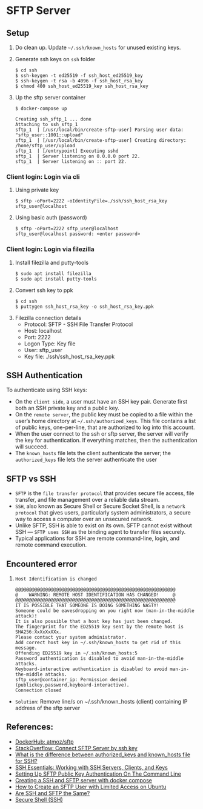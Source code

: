 # SFTP Server

## Setup

1. Do clean up. Update `~/.ssh/known_hosts` for unused existing keys.

2. Generate ssh keys on `ssh` folder
	```console
	$ cd ssh
	$ ssh-keygen -t ed25519 -f ssh_host_ed25519_key
	$ ssh-keygen -t rsa -b 4096 -f ssh_host_rsa_key
	$ chmod 400 ssh_host_ed25519_key ssh_host_rsa_key
	```

3. Up the sftp server container
	```console
	$ docker-compose up

	Creating ssh_sftp_1 ... done
	Attaching to ssh_sftp_1
	sftp_1  | [/usr/local/bin/create-sftp-user] Parsing user data: "sftp_user::1001::upload"
	sftp_1  | [/usr/local/bin/create-sftp-user] Creating directory: /home/sftp_user/upload
	sftp_1  | [/entrypoint] Executing sshd
	sftp_1  | Server listening on 0.0.0.0 port 22.
	sftp_1  | Server listening on :: port 22.
	```

### Client login: Login via cli

1. Using private key
	```
	$ sftp -oPort=2222 -oIdentityFile=./ssh/ssh_host_rsa_key  sftp_user@localhost
	```

2. Using basic auth (password)
	```
	$ sftp -oPort=2222 sftp_user@localhost
	sftp_user@localhost password: <enter password>
	```

### Client login: Login via filezilla

1. Install filezilla and putty-tools
	```
	$ sudo apt install filezilla
	$ sudo apt install putty-tools
	```
2. Convert ssh key to ppk
	```
	$ cd ssh
	$ puttygen ssh_host_rsa_key -o ssh_host_rsa_key.ppk
	```
3. Filezilla connection details
    - Protocol: SFTP - SSH File Transfer Protocol
	- Host: localhost
	- Port: 2222
	- Logon Type: Key file
	- User: sftp_user
	- Key file: ./ssh/ssh_host_rsa_key.ppk

## SSH Authentication

To authenticate using SSH keys:
- On the `client side`, a user must have an SSH key pair. Generate first both an SSH private key and a public key.
- On the `remote server`, the public key must be copied to a file within the user’s home directory at `~/.ssh/authorized_keys`. This file contains a list of public keys, one-per-line, that are authorized to log into this account.
- When the user connect to the ssh or sftp server, the server will verify the key for authentication. If everything matches, then the authentication will succeed.
- The `known_hosts` file lets the client authenticate the server; the `authorized_keys` file lets the server authenticate the user

## SFTP vs SSH
- `SFTP` is the `file transfer protocol` that provides secure file access, file transfer, and file management over a reliable data stream.
- `SSH`, also known as Secure Shell or Secure Socket Shell, is a `network protocol` that gives users, particularly system administrators, a secure way to access a computer over an unsecured network.
- Unlike SFTP, SSH is able to exist on its own. SFTP cannot exist without SSH — `SFTP uses SSH` as the binding agent to transfer files securely.
- Typical applications for SSH are remote command-line, login, and remote command execution.

## Encountered error

1. `Host Identification is changed`

	```
	@@@@@@@@@@@@@@@@@@@@@@@@@@@@@@@@@@@@@@@@@@@@@@@@@@@@@@@@@@@
	@    WARNING: REMOTE HOST IDENTIFICATION HAS CHANGED!     @
	@@@@@@@@@@@@@@@@@@@@@@@@@@@@@@@@@@@@@@@@@@@@@@@@@@@@@@@@@@@
	IT IS POSSIBLE THAT SOMEONE IS DOING SOMETHING NASTY!
	Someone could be eavesdropping on you right now (man-in-the-middle attack)!
	It is also possible that a host key has just been changed.
	The fingerprint for the ED25519 key sent by the remote host is
	SHA256:XxXxXxXXx.
	Please contact your system administrator.
	Add correct host key in ~/.ssh/known_hosts to get rid of this message.
	Offending ED25519 key in ~/.ssh/known_hosts:5
	Password authentication is disabled to avoid man-in-the-middle attacks.
	Keyboard-interactive authentication is disabled to avoid man-in-the-middle attacks.
	sftp_user@container_ip: Permission denied (publickey,password,keyboard-interactive).
	Connection closed
	```
 - `Solution`: Remove line/s on ~/.ssh/known_hosts (client) containing IP address of the sftp server


## References:
- [DockerHub: atmoz/sftp](https://hub.docker.com/r/atmoz/sftp)
- [StackOverflow: Connect SFTP Server by ssh key](https://stackoverflow.com/questions/61600992/connect-sftp-server-by-ssh-key)
- [What is the difference between authorized_keys and known_hosts file for SSH?](https://security.stackexchange.com/questions/20706/what-is-the-difference-between-authorized-keys-and-known-hosts-file-for-ssh)
- [SSH Essentials: Working with SSH Servers, Clients, and Keys](https://www.digitalocean.com/community/tutorials/ssh-essentials-working-with-ssh-servers-clients-and-keys)
- [Setting Up SFTP Public Key Authentication On The Command Line](https://www.jscape.com/blog/setting-up-sftp-public-key-authentication-command-line)
- [Creating a SSH and SFTP server with docker compose](http://www.inanzzz.com/index.php/post/6fa7/creating-a-ssh-and-sftp-server-with-docker-compose)
- [How to Create an SFTP User with Limited Access on Ubuntu](https://wisdmlabs.com/blog/create-an-sftp-user-with-limited-access-on-ubuntu/)
- [Are SSH and SFTP the Same?](https://www.goanywhere.com/blog/are-ssh-and-sftp-the-same)
- [Secure Shell (SSH)](https://www.techtarget.com/searchsecurity/definition/Secure-Shell)
